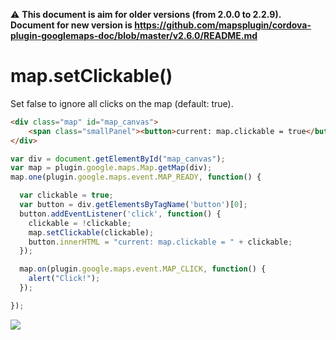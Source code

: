 :warning: **This document is aim for older versions (from 2.0.0 to 2.2.9).
Document for new version is https://github.com/mapsplugin/cordova-plugin-googlemaps-doc/blob/master/v2.6.0/README.md**

# map.setClickable()

Set false to ignore all clicks on the map (default: true).

```html
<div class="map" id="map_canvas">
    <span class="smallPanel"><button>current: map.clickable = true</button></span>
</div>
```

```js
var div = document.getElementById("map_canvas");
var map = plugin.google.maps.Map.getMap(div);
map.one(plugin.google.maps.event.MAP_READY, function() {

  var clickable = true;
  var button = div.getElementsByTagName('button')[0];
  button.addEventListener('click', function() {
    clickable = !clickable;
    map.setClickable(clickable);
    button.innerHTML = "current: map.clickable = " + clickable;
  });

  map.on(plugin.google.maps.event.MAP_CLICK, function() {
    alert("Click!");
  });

});
```

![](image.gif)
